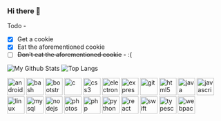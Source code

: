 ### Hi there 👋


Todo -
 - [x] Get a cookie
 - [x] Eat the aforementioned cookie
 - [ ] ~~Don't eat the aforementioned cookie~~ - :(

![My Github Stats](https://github-readme-stats.vercel.app/api?username=shreyasm-dev&show_icons=true&theme=radical)
![Top Langs](https://github-readme-stats.vercel.app/api/top-langs/?username=shreyasm-dev&layout=compact&theme=radical)

<p align="left"><img src="https://devicons.github.io/devicon/devicon.git/icons/android/android-original-wordmark.svg" alt="android" width="40" height="40" /> <img src="https://www.vectorlogo.zone/logos/gnu_bash/gnu_bash-icon.svg" alt="bash" width="40" height="40" /> <img src="https://devicons.github.io/devicon/devicon.git/icons/bootstrap/bootstrap-plain.svg" alt="bootstrap" width="40" height="40" /> <img src="https://devicons.github.io/devicon/devicon.git/icons/c/c-original.svg" alt="c" width="40" height="40" /> <img src="https://devicons.github.io/devicon/devicon.git/icons/css3/css3-original-wordmark.svg" alt="css3" width="40" height="40" /> <img src="https://devicons.github.io/devicon/devicon.git/icons/electron/electron-original.svg" alt="electron" width="40" height="40" /> <img src="https://devicons.github.io/devicon/devicon.git/icons/express/express-original-wordmark.svg" alt="express" width="40" height="40" /> <img src="https://www.vectorlogo.zone/logos/git-scm/git-scm-icon.svg" alt="git" width="40" height="40" /> <img src="https://devicons.github.io/devicon/devicon.git/icons/html5/html5-original-wordmark.svg" alt="html5" width="40" height="40" /> <img src="https://devicons.github.io/devicon/devicon.git/icons/java/java-original-wordmark.svg" alt="java" width="40" height="40" /> <img src="https://devicons.github.io/devicon/devicon.git/icons/javascript/javascript-original.svg" alt="javascript" width="40" height="40" /> <img src="https://devicons.github.io/devicon/devicon.git/icons/linux/linux-original.svg" alt="linux" width="40" height="40" /> <img src="https://devicons.github.io/devicon/devicon.git/icons/mysql/mysql-original-wordmark.svg" alt="mysql" width="40" height="40" /> <img src="https://devicons.github.io/devicon/devicon.git/icons/nodejs/nodejs-original-wordmark.svg" alt="nodejs" width="40" height="40" /> <img src="https://devicons.github.io/devicon/devicon.git/icons/photoshop/photoshop-plain.svg" alt="photoshop" width="40" height="40" /> <img src="https://devicons.github.io/devicon/devicon.git/icons/php/php-original.svg" alt="php" width="40" height="40" /> <img src="https://devicons.github.io/devicon/devicon.git/icons/python/python-original.svg" alt="python" width="40" height="40" /> <img src="https://devicons.github.io/devicon/devicon.git/icons/react/react-original-wordmark.svg" alt="react" width="40" height="40" /> <img src="https://devicons.github.io/devicon/devicon.git/icons/swift/swift-original-wordmark.svg" alt="swift" width="40" height="40" /> <img src="https://devicons.github.io/devicon/devicon.git/icons/typescript/typescript-original.svg" alt="typescript" width="40" height="40" /> <img src="https://devicons.github.io/devicon/devicon.git/icons/webpack/webpack-original.svg" alt="webpack" width="40" height="40" /></p>
